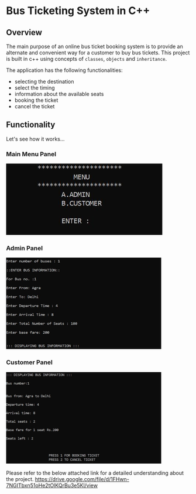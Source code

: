 # Bus Ticketing System in C++

## Overview

The main purpose of an online bus ticket booking system is to provide an alternate and convenient way for a customer to buy bus tickets.
This project is built in c++ using concepts of `classes`, `objects` and `inheritance`.

The application has the following functionalities:
* selecting the destination
* select the timing
* information about the available seats
* booking the ticket
* cancel the ticket

## Functionality
Let's see how it works...

### Main Menu Panel
![](https://raw.githubusercontent.com/Thevinaypatwal/Bus-Ticketing-System/main/vk.jpg)

### Admin Panel
<img src="https://raw.githubusercontent.com/Thevinaypatwal/Bus-Ticketing-System/main/vk2.jpg" width="424" height="250">

### Customer Panel
<img src="https://raw.githubusercontent.com/Thevinaypatwal/Bus-Ticketing-System/main/vk1.jpg" width="424" height="250">


Please refer to the below attached link for a detailed understanding about the project.
https://drive.google.com/file/d/1FHwn-7NGITbxn51oHe2tOlKQrBu3e5Kl/view


